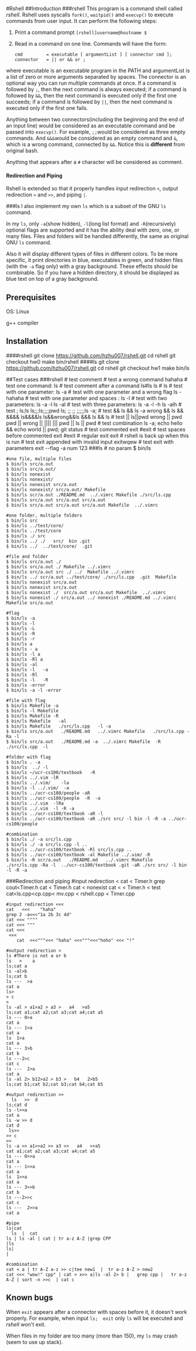 #Rshell
##Introduction
###rshell
This program is a command shell called *rshell*. Rshell uses syscalls ```fork()```, ```waitpid()``` and ```execvp()``` to execute commands from user input. It can perform the following steps:

1. Print a command prompt `[rshell]username@hostname $ `

2. Read in a command on one line. Commands will have the form:

    ```
    cmd         = executable [ argumentList ] [ connector cmd ];
    connector   = || or && or ;
    ```
where executable is an executable program in the PATH and argumentList is a list of zero or more arguments separated by spaces. The connector is an optional way you can run multiple commands at once. If a command is followed by ```;```, then the next command is always executed; if a command is followed by ```&&```, then the next command is executed only if the first one succeeds; if a command is followed by ```||```, then the next command is executed only if the first one fails.

Anything between two connectors(including the beginning and the end of an input line) would be considered as an executable command and be passed into ```execvp()```. For example, ```;;```would be considered as three empty commands. And ```&&&```would be considered as an empty command and ```&```, which is a wrong command, connected by ```&&```. Notice this is **different** from original bash.

Anything that appears after a ```#``` character will be considered as comment.

####    Redirection and Piping
Rshell is extended so that it properly handles input redirection ```<```, output redirection ```>``` and ```>>```, and piping ```|```.

###ls
I also implement my own ```ls``` which is a subset of the GNU ```ls``` command.

In my ```ls```, only ```-a```(show hidden), ```-l```(long list format) and ```-R```(recursively) optional flags are supported and it has the ability deal with zero, one, or many files. Files and folders will be handled differently, the same as original GNU ```ls``` command.

Also it will display different types of files in different colors. To be more specific, it print directories in blue, executables in green, and hidden files (with the ```-a``` flag only) with a gray background. These effects should be combinable. So if you have a hidden directory, it should be displayed as blue text on top of a gray background.

## Prerequisites
OS: Linux

g++ compiler

## Installation
####rshell
    git clone https://github.com/hzhu007/rshell.git
    cd rshell
    git checkout hw0
    make
    bin/rshell
####ls
    git clone https://github.com/hzhu007/rshell.git
    cd rshell
    git checkout hw1
    make
    bin/ls

##Test cases
###rshell
    # test comment
    # test a wrong command
        hahaha
    # test one command:
        ls
    # test comment after a command
        ls#ls
        ls # ls
    # test with one parameter:
        ls -a
    # test with one parameter and a wrong flag
        ls -hahaha
    # test with one parameter and spaces :
            ls      -l
    # test with two parameters:
        ls -a -l
        ls -al
    # test with three parameters:
        ls -a -l -h
        ls -alh
    # test ;
        ls;ls
        ls;;;ls;;;;pwd
        ls; ;; ;; ;;;;;ls -a;
    # test &&
        ls && ls -a
        wrong && ls
        &&
        &&&&
        ls&&&&ls
        ls&&wrong&&ls
        &&&
        ls   &&   ls
    # test ||
        ls||pwd
        wrong || pwd
        pwd || wrong
        ||
        ||||
        |||
        pwd || ls    ||     pwd
    # test combination
        ls -a; echo hello  && echo world || pwd;  git   status
    # test commented exit
        #exit
    # test spaces before commented exit
           #exit
    # regular exit
        exit
    # rshell is back up when this is run
    # test exit appended with invalid input
        exitwqew
    # test exit with parameters
        exit --flag -a num 123
###ls
    # no param
    $ bin/ls

    #one file, multiple files
    $ bin/ls src/a.out
    $ bin/ls src/a.out/
    $ bin/ls nonexist
    $ bin/ls nonexist/
    $ bin/ls nonexist src/a.out
    $ bin/ls nonexist/ src/a.out/ Makefile
    $ bin/ls scr/a.out ./README.md  ../.vimrc Makefile ./src/ls.cpp
    $ bin/ls src/a.out src/a.out src/a.out
    $ bin/ls src/a.out src/a.out src/a.out Makefile  ../.vimrc

    #one folder, multiple folders
    $ bin/ls src
    $ bin/ls ../test/core/
    $ bin/ls ../test/core
    $ bin/ls ./ src
    $ bin/ls ../ ./   src/  bin .git
    $ bin/ls ../  ../test/core/  .git

    #file and folder
    $ bin/ls src/a.out ./
    $ bin/ls src/a.out ./ Makefile ../.vimrc
    $ bin/ls src/a.out src ./ ../  Makefile ../.vimrc
    $ bin/ls ../ scr/a.out ../test/core/ ./src/ls.cpp  .git  Makefile
    $ bin/ls nonexist src/a.out
    $ bin/ls nonexist src/a.out
    $ bin/ls nonexist ./  src/a.out src/a.out Makefile  ../.vimrc
    $ bin/ls nonexist ./ src/a.out ../ nonexist ./README.md ../.vimrc Makefile src/a.out

    #flag
    $ bin/ls -a
    $ bin/ls -l
    $ bin/ls -L
    $ bin/ls -R
    $ bin/ls -r
    $ bin/ls a
    $ bin/ls - a
    $ bin/ls -l a
    $ bin/ls -Rl a
    $ bin/ls -al
    $ bin/ls -l   -a
    $ bin/ls -Rl
    $ bin/ls -l   -R
    $ bin/ls -error
    $ bin/ls -a -l -error

    #file with flag
    $ bin/ls Makefile -a
    $ bin/ls -l Makefile
    $ bin/ls Makefile -R
    $ bin/ls Makefile   -al
    $ bin/ls Makefile   ./src/ls.cpp   -l -a
    $ bin/ls src/a.out   ./README.md   ../.vimrc Makefile   ./src/ls.cpp -Ra -l
    $ bin/ls src/a.out   ./README.md -a  ../.vimrc Makefile  -R ./src/ls.cpp  -l

    #folder with flag
    $ bin/ls . -a
    $ bin/ls  ../ -l
    $ bin/ls ~/ucr-cs100/textbook   -R
    $ bin/ls ../.vim -lR
    $ bin/ls ../.vim/    -la
    $ bin/ls -l ../.vim/  -a
    $ bin/ls ../ucr-cs100/people -aR
    $ bin/ls ../ucr-cs100/people  -R  -a
    $ bin/ls ../.vim  -lRa
    $ bin/ls ../.vim  -l -R -a
    $ bin/ls ../ucr-cs100/textbook -aR -l
    $ bin/ls ../ucr-cs100/textbook -aR ./src src/ -l bin -l -R -a ../ucr-cs100/people

    #combination
    $ bin/ls ./ -a src/ls.cpp
    $ bin/ls ./ -a src/ls.cpp -l ..
    $ bin/ls ../ucr-cs100/textbook -Rl src/ls.cpp ..
    $ bin/ls ../ucr-cs100/textbook -al Makefile ../.vim/ -R
    $ bin/ls -R scr/a.out   ./README.md   ../.vimrc Makefile   ./src/ls.cpp -Ra -l  ../ucr-cs100/textbook .git -aR ./src src/ -l bin -l -R -a
###Redirection and piping
    #input redirection <
    cat < Timer.h
    grep cout<Timer.h
       cat    <   Timer.h
       cat < nonexist
       cat <
       <  Timer.h
          <  test
          cat<ls.cpp<cp.cpp<  mv.cpp  <  rshell.cpp  <  Timer.cpp

    #input redirection <<<
    cat   <<<    "haha"
    grep 2 -a<<<"1a 2b 3c 4d"
    cat <<< """"
    cat <<< """
    cat <<<
     <<<
        cat  <<<"""<<< "haha" <<<"""<<<"hoho" <<< "!"

    #output redirection >
    ls #There is not a or b
    ls   >    a
    ls;cat a
    ls -al>b
    ls;cat b
    ls ---  >a
    cat a
    ls>
    > c
    >
    ls -al > a1>a2 > a3 >   a4   >a5
    ls;cat a1;cat a2;cat a3;cat a4;cat a5
    ls --- 0>a
    cat a
    ls --- 1>a
    cat a
    ls  1>a
    cat a
    ls --- 3>b
    cat b
    ls ---2>c
    cat c
    ls ---  2>a
    cat a
    ls -al 2> b12>a2 > b3 >   b4   2>b5
    ls;cat b1;cat b2;cat b3;cat b4;cat b5

    #output redirection >>
      ls   >>  d
    ls;cat d
    ls -l>>a
    cat a
    ls -w >> d
    cat d
     ls>>
    >> c
    >>
    ls -a >> a1>>a2 >> a3 >>   a4   >>a5
    cat a1;cat a2;cat a3;cat a4;cat a5
    ls --- 0>>a
    cat a
    ls --- 1>>a
    cat a
    ls  1>>a
    cat a
    ls --- 3>>b
    cat b
    ls ---2>>c
    cat c
    ls ---  2>>a
    cat a

    #pipe
    ls|cat
      ls  |  cat
    ls | ls -al | cat | tr a-z A-Z |grep CPP
    |ls
    ls|
    |

    #combination
    cat < a | tr A-Z a-z >> c|tee new1  |  tr a-z A-Z > new2
    cat <<< "wow!" cpp" | cat > x>> a|ls -al 2> b |   grep cpp |   tr a-z A-Z | sort -n >>c  | cat c

## Known bugs
When ```exit``` appears after a connector with spaces before it, it doesn't work properly. For example, when input ```ls;  exit``` only ```ls``` will be executed and *rshell* won't exit.

When files in my folder are too many (more than 150), my ```ls``` may crash (seem to use up stack).
